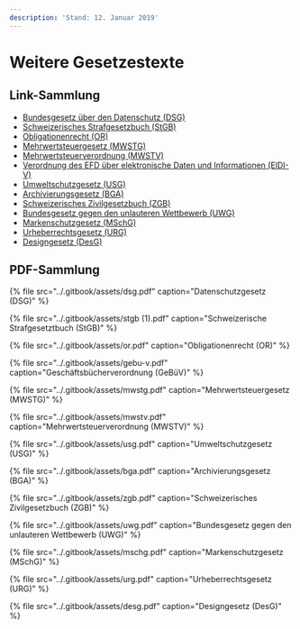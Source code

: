```yaml
---
description: 'Stand: 12. Januar 2019'
---
```


# Weitere Gesetzestexte

## Link-Sammlung

* [Bundesgesetz über den Datenschutz \(DSG\)](https://www.admin.ch/opc/de/classified-compilation/19920153/index.html)
* [Schweizerisches Strafgesetzbuch \(StGB\)](https://www.admin.ch/opc/de/classified-compilation/19370083/index.html)
* [Obligationenrecht \(OR\)](https://www.admin.ch/opc/de/classified-compilation/19110009/index.html)
* [Mehrwertsteuergesetz \(MWSTG\)](https://www.admin.ch/opc/de/classified-compilation/20081110/index.html)
* [Mehrwertsteuerverordnung \(MWSTV\)](https://www.admin.ch/opc/de/classified-compilation/20091866/index.html)
* [Verordnung des EFD über elektronische Daten und Informationen \(ElDI-V\)](https://www.admin.ch/opc/de/classified-compilation/20092054/index.html)
* [Umweltschutzgesetz \(USG\)](https://www.admin.ch/opc/de/classified-compilation/19830267/index.html)
* [Archivierungsgesetz \(BGA\)](https://www.admin.ch/opc/de/classified-compilation/19994756/index.html)
* [Schweizerisches Zivilgesetzbuch \(ZGB\)](https://www.admin.ch/opc/de/classified-compilation/19070042/index.html#a80)
* [Bundesgesetz gegen den unlauteren Wettbewerb \(UWG\)](https://www.admin.ch/opc/de/classified-compilation/19860391/index.html)
* [Markenschutzgesetz \(MSchG\)](https://www.admin.ch/opc/de/classified-compilation/19920213/index.html)
* [Urheberrechtsgesetz \(URG\)](https://www.admin.ch/opc/de/classified-compilation/19920251/index.html)
* [Designgesetz \(DesG\)](https://www.admin.ch/opc/de/classified-compilation/20000457/index.html)



## PDF-Sammlung

{% file src="../.gitbook/assets/dsg.pdf" caption="Datenschutzgesetz \(DSG\)" %}

{% file src="../.gitbook/assets/stgb \(1\).pdf" caption="Schweizerische Strafgesetztbuch \(StGB\)" %}

{% file src="../.gitbook/assets/or.pdf" caption="Obligationenrecht \(OR\)" %}

{% file src="../.gitbook/assets/gebu-v.pdf" caption="Geschäftsbücherverordnung \(GeBüV\)" %}

{% file src="../.gitbook/assets/mwstg.pdf" caption="Mehrwertsteuergesetz \(MWSTG\)" %}

{% file src="../.gitbook/assets/mwstv.pdf" caption="Mehrwertsteuerverordnung \(MWSTV\)" %}

{% file src="../.gitbook/assets/usg.pdf" caption="Umweltschutzgesetz \(USG\)" %}

{% file src="../.gitbook/assets/bga.pdf" caption="Archivierungsgesetz \(BGA\)" %}

{% file src="../.gitbook/assets/zgb.pdf" caption="Schweizerisches Zivilgesetzbuch \(ZGB\)" %}

{% file src="../.gitbook/assets/uwg.pdf" caption="Bundesgesetz gegen den unlauteren Wettbewerb \(UWG\)" %}

{% file src="../.gitbook/assets/mschg.pdf" caption="Markenschutzgesetz \(MSchG\)" %}

{% file src="../.gitbook/assets/urg.pdf" caption="Urheberrechtsgesetz \(URG\)" %}

{% file src="../.gitbook/assets/desg.pdf" caption="Designgesetz \(DesG\)" %}







